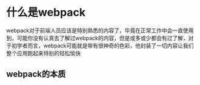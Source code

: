 # 什么是webpack

webpack对于前端人员应该是特别熟悉的内容了，毕竟在正常工作中会一直使用到，可能你没有认真去了解过webpack的内容，但是或多或少都会有过了解，对于初学者而言，webpack可能就是带有很神奇的色彩，他封装了一切内容让我们整个应用跑起来特别的轻松愉快

## webpack的本质

